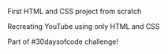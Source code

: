 First HTML and CSS project from scratch

Recreating YouTube using only HTML and CSS

Part of #30daysofcode challenge!
